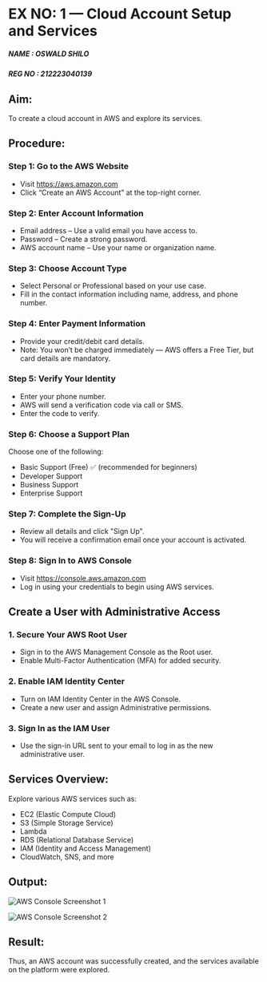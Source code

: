 # EX NO: 1 — Cloud Account Setup and Services

##### NAME : OSWALD SHILO
##### REG NO : 212223040139


## Aim:
To create a cloud account in AWS and explore its services.

## Procedure:

### Step 1: Go to the AWS Website
- Visit https://aws.amazon.com
- Click “Create an AWS Account” at the top-right corner.

### Step 2: Enter Account Information
- Email address – Use a valid email you have access to.  
- Password – Create a strong password.  
- AWS account name – Use your name or organization name.

### Step 3: Choose Account Type
- Select Personal or Professional based on your use case.  
- Fill in the contact information including name, address, and phone number.

### Step 4: Enter Payment Information
- Provide your credit/debit card details.  
- Note: You won’t be charged immediately — AWS offers a Free Tier, but card details are mandatory.

### Step 5: Verify Your Identity
- Enter your phone number.  
- AWS will send a verification code via call or SMS.  
- Enter the code to verify.

### Step 6: Choose a Support Plan
Choose one of the following:
- Basic Support (Free) ✅ (recommended for beginners)
- Developer Support  
- Business Support  
- Enterprise Support

### Step 7: Complete the Sign-Up
- Review all details and click "Sign Up".  
- You will receive a confirmation email once your account is activated.

### Step 8: Sign In to AWS Console
- Visit https://console.aws.amazon.com  
- Log in using your credentials to begin using AWS services.

## Create a User with Administrative Access

### 1. Secure Your AWS Root User
- Sign in to the AWS Management Console as the Root user.  
- Enable Multi-Factor Authentication (MFA) for added security.

### 2. Enable IAM Identity Center
- Turn on IAM Identity Center in the AWS Console.  
- Create a new user and assign Administrative permissions.

### 3. Sign In as the IAM User
- Use the sign-in URL sent to your email to log in as the new administrative user.

## Services Overview:
Explore various AWS services such as:
- EC2 (Elastic Compute Cloud)  
- S3 (Simple Storage Service)  
- Lambda  
- RDS (Relational Database Service)  
- IAM (Identity and Access Management)  
- CloudWatch, SNS, and more

## Output:

![AWS Console Screenshot 1](https://github.com/user-attachments/assets/54122f2f-f156-4b78-9b07-730a343f511d)

![AWS Console Screenshot 2](https://github.com/user-attachments/assets/6151762a-f261-4c40-adbe-37a6b38cd2d0)

## Result:
Thus, an AWS account was successfully created, and the services available on the platform were explored.

